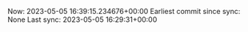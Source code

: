 Now: 2023-05-05 16:39:15.234676+00:00 Earliest commit since sync: None Last sync: 2023-05-05 16:29:31+00:00
